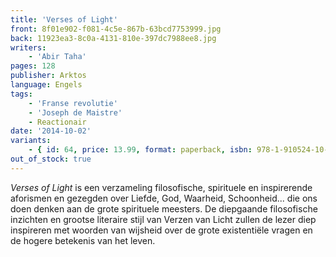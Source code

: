 ```yaml
---
title: 'Verses of Light'
front: 8f01e902-f081-4c5e-867b-63bcd7753999.jpg
back: 11923ea3-8c0a-4131-810e-397dc7988ee8.jpg
writers:
    - 'Abir Taha'
pages: 128
publisher: Arktos
language: Engels
tags:
    - 'Franse revolutie'
    - 'Joseph de Maistre'
    - Reactionair
date: '2014-10-02'
variants:
    - { id: 64, price: 13.99, format: paperback, isbn: 978-1-910524-10-7, out_of_stock: true }
out_of_stock: true
---
```


*Verses of Light* is een verzameling filosofische, spirituele en inspirerende aforismen en gezegden over Liefde, God, Waarheid, Schoonheid... die ons doen denken aan de grote spirituele meesters. De diepgaande filosofische inzichten en grootse literaire stijl van Verzen van Licht zullen de lezer diep inspireren met woorden van wijsheid over de grote existentiële vragen en de hogere betekenis van het leven.
